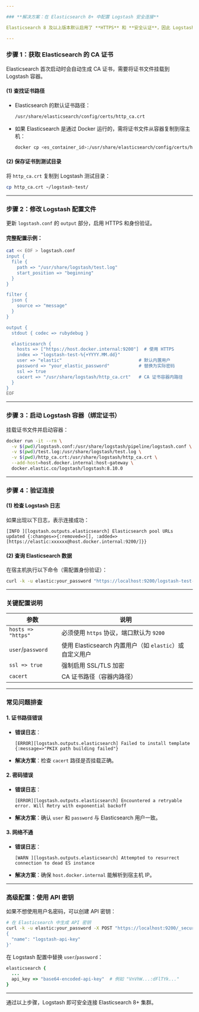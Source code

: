 ```yaml
---

### **解决方案：在 Elasticsearch 8+ 中配置 Logstash 安全连接**

Elasticsearch 8 及以上版本默认启用了 **HTTPS** 和 **安全认证**，因此 Logstash 需要以下配置才能连接：

---
```


### **步骤 1：获取 Elasticsearch 的 CA 证书**
Elasticsearch 首次启动时会自动生成 CA 证书，需要将证书文件挂载到 Logstash 容器。

#### (1) **查找证书路径**
- Elasticsearch 的默认证书路径：
  ```bash
  /usr/share/elasticsearch/config/certs/http_ca.crt
  ```
- 如果 Elasticsearch 是通过 Docker 运行的，需将证书文件从容器复制到宿主机：
  ```bash
  docker cp <es_container_id>:/usr/share/elasticsearch/config/certs/http_ca.crt ./http_ca.crt
  ```

#### (2) **保存证书到测试目录**
将 `http_ca.crt` 复制到 Logstash 测试目录：
```bash
cp http_ca.crt ~/logstash-test/
```

---

### **步骤 2：修改 Logstash 配置文件**
更新 `logstash.conf` 的 `output` 部分，启用 HTTPS 和身份验证。

#### **完整配置示例**：
```bash
cat << EOF > logstash.conf
input {
  file {
    path => "/usr/share/logstash/test.log"
    start_position => "beginning"
  }
}

filter {
  json {
    source => "message"
  }
}

output {
  stdout { codec => rubydebug }

  elasticsearch {
    hosts => ["https://host.docker.internal:9200"]  # 使用 HTTPS
    index => "logstash-test-%{+YYYY.MM.dd}"
    user => "elastic"                             # 默认内置用户
    password => "your_elastic_password"           # 替换为实际密码
    ssl => true
    cacert => "/usr/share/logstash/http_ca.crt"   # CA 证书容器内路径
  }
}
EOF
```

---

### **步骤 3：启动 Logstash 容器（绑定证书）**
挂载证书文件并启动容器：
```bash
docker run -it --rm \
  -v $(pwd)/logstash.conf:/usr/share/logstash/pipeline/logstash.conf \
  -v $(pwd)/test.log:/usr/share/logstash/test.log \
  -v $(pwd)/http_ca.crt:/usr/share/logstash/http_ca.crt \
  --add-host=host.docker.internal:host-gateway \
  docker.elastic.co/logstash/logstash:8.10.0
```

---

### **步骤 4：验证连接**
#### (1) **检查 Logstash 日志**
如果出现以下日志，表示连接成功：
```text
[INFO ][logstash.outputs.elasticsearch] Elasticsearch pool URLs updated {:changes=>{:removed=>[], :added=>[https://elastic:xxxxxx@host.docker.internal:9200/]}}
```

#### (2) **查询 Elasticsearch 数据**
在宿主机执行以下命令（需配置身份验证）：
```bash
curl -k -u elastic:your_password "https://localhost:9200/logstash-test-*/_search?pretty"
```

---

### **关键配置说明**
| 参数                | 说明                                                                 |
|---------------------|--------------------------------------------------------------------|
| `hosts => "https"`  | 必须使用 `https` 协议，端口默认为 `9200`                              |
| `user`/`password`   | 使用 Elasticsearch 内置用户（如 `elastic`）或自定义用户                  |
| `ssl => true`       | 强制启用 SSL/TLS 加密                                                 |
| `cacert`            | CA 证书路径（容器内路径）                                              |

---

### **常见问题排查**
#### **1. 证书路径错误**
- **错误日志**：
  ```text
  [ERROR][logstash.outputs.elasticsearch] Failed to install template {:message=>"PKIX path building failed"}
  ```
- **解决方案**：检查 `cacert` 路径是否挂载正确。

#### **2. 密码错误**
- **错误日志**：
  ```text
  [ERROR][logstash.outputs.elasticsearch] Encountered a retryable error. Will Retry with exponential backoff
  ```
- **解决方案**：确认 `user` 和 `password` 与 Elasticsearch 用户一致。

#### **3. 网络不通**
- **错误日志**：
  ```text
  [WARN ][logstash.outputs.elasticsearch] Attempted to resurrect connection to dead ES instance
  ```
- **解决方案**：确保 `host.docker.internal` 能解析到宿主机 IP。

---

### **高级配置：使用 API 密钥**
如果不想使用用户名密码，可以创建 API 密钥：
```bash
# 在 Elasticsearch 中生成 API 密钥
curl -k -u elastic:your_password -X POST "https://localhost:9200/_security/api_key" -H 'Content-Type: application/json' -d'
{
  "name": "logstash-api-key"
}'
```
在 Logstash 配置中替换 `user`/`password`：
```ruby
elasticsearch {
  ...
  api_key => "base64-encoded-api-key"  # 例如 "VnVhW...:dFlTYk..."
}
```

---

通过以上步骤，Logstash 即可安全连接 Elasticsearch 8+ 集群。